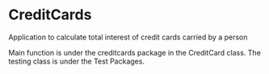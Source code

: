 # CreditCards
Application to calculate total interest of credit cards carried by a person 

Main function is under the creditcards package in the CreditCard class.  The testing class is under the Test Packages.
